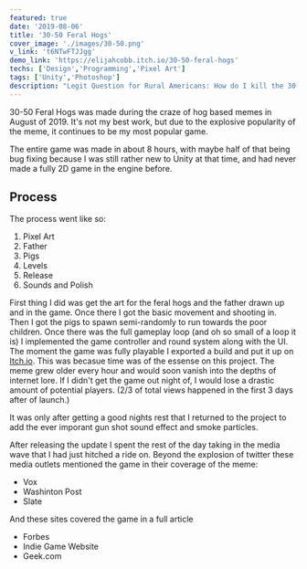 ```yaml
---
featured: true
date: '2019-08-06'
title: '30-50 Feral Hogs'
cover_image: './images/30-50.png'
v_link: 't6NTwFTJJgg'
demo_link: 'https://elijahcobb.itch.io/30-50-feral-hogs'
techs: ['Design','Programming','Pixel Art']
tags: ['Unity','Photoshop']
description: "Legit Question for Rural Americans: How do I kill the 30-50 feral hogs that run into my yard within 3-5 mins while my small kids play? Let's find out!"
---
```


30-50 Feral Hogs was made during the craze of hog based memes in August of 2019. It's not my best work, but due to the explosive popularity of the meme, it continues to be my most popular game.

The entire game was made in about 8 hours, with maybe half of that being bug fixing because I was still rather new to Unity at that time, and had never made a fully 2D game in the engine before.

## Process

The process went like so:
1. Pixel Art
2. Father
3. Pigs
4. Levels
5. Release
6. Sounds and Polish

First thing I did was get the art for the feral hogs and the father drawn up and in the game. Once there I got the basic movement and shooting in. Then I got the pigs to spawn semi-randomly to run towards the poor children. Once there was the full gameplay loop (and oh so small of a loop it is) I implemented the game controller and round system along with the UI. The moment the game was fully playable I exported a build and put it up on [Itch.io](https://elijahcobb.itch.io/30-50-feral-hogs). This was becasue time was of the essense on this project. The meme grew older every hour and would soon vanish into the depths of internet lore. If I didn't get the game out night of, I would lose a drastic amount of potential players. (2/3 of total views happened in the first 3 days after of launch.) 

It was only after getting a good nights rest that I returned to the project to add the ever imporant gun shot sound effect and smoke particles.

After releasing the update I spent the rest of the day taking in the media wave that I had just hitched a ride on. Beyond the explosion of twitter these media outlets mentioned the game in their coverage of the meme:

- Vox
- Washinton Post
- Slate

And these sites covered the game in a full article

- Forbes
- Indie Game Website
- Geek.com
